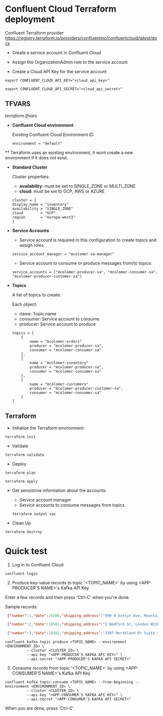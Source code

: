 # Confluent Cloud Terraform deployment

Confluent Terraform provider 
https://registry.terraform.io/providers/confluentinc/confluentcloud/latest/docs

* Create a service account in Confluent Cloud

* Assign the OrganizationAdmin role to the service account

* Create a Cloud API Key for the service account


```
export CONFLUENT_CLOUD_API_KEY="<cloud_api_key>" 

export CONFLUENT_CLOUD_API_SECRET="<cloud_api_secret>"
```
 

## TFVARS 

*terraform.tfvars*

* **Confluent Cloud environment**

    Existing Confluent Cloud Environment ID 

    ```
    environment = "default"
    ```

 ** Terraform uses an existing environment, it wont create a new environment if it does not exist.

* **Standard Cluster**

    Cluster properties:

    - **availability**: must be set to SINGLE_ZONE or MULTI_ZONE 
    - **cloud**: must be set to GCP, AWS or AZURE


    ```
    cluster = {
    display_name = "inventory"
    availability = "SINGLE_ZONE"
    cloud        = "GCP"
    region       = "europe-west3"
    }
    ``` 

* **Service Accounts**

    - Service account is required in this configuration to create topics and assign roles

    ```
    service_account_manager = "mcolomer-sa-manager"
    ```

    - Service account to consume or produce messages from/to topics:
 
    ```
    service_accounts = ["mcolomer-producer-sa", "mcolomer-consumer-sa", "mcolomer-producer-customer-sa"]
    ```

* **Topics**
 
    A list of topics to create:

    Each object:  
    - name: Topic name 
    - consumer: Service account to consume
    - producer: Service account to produce 

    ```
    topics = [
        {
            name = "mcolomer-orders"
            producer = "mcolomer-producer-sa",
            consumer = "mcolomer-consumer-sa"
        }, 
        {
            name = "mcolomer-inventory"
            producer = "mcolomer-producer-sa",
            consumer = "mcolomer-consumer-sa"
        },
        {
            name = "mcolomer-customers"
            producer = "mcolomer-producer-customer-sa",
            consumer = "mcolomer-consumer-sa"
        }
    ]
    ```

## Terraform 

* Initialize the Terraform environment:

```
terraform init 
```

* Validate 

```
terraform validate 
```

* Deploy  

```
terraform plan 
```

```
terraform apply 
```

* Get sensistivie information about the accounts: 

    - Service account manager
    - Service accounts to consume messages from topics

    ```
    terraform output sas
    ```

* Clean Up 

```
terraform destroy 
```
         
# Quick test   

1. Log in to Confluent Cloud

```shell
confluent login
```

2. Produce key-value records to topic '<TOPIC_NAME>' by using <APP-PRODUCER'S NAME>'s Kafka API Key

Enter a few records and then press 'Ctrl-C' when you're done.

Sample records:

```json
 {"number":1,"date":18500,"shipping_address":"899 W Evelyn Ave, Mountain View, CA 94041, USA","cost":15.00}

 {"number":2,"date":18501,"shipping_address":"1 Bedford St, London WC2E 9HG, United Kingdom","cost":5.00}

 {"number":3,"date":18502,"shipping_address":"3307 Northland Dr Suite 400, Austin, TX 78731, USA","cost":10.00} 
````

``` 
confluent kafka topic produce <TOPIC_NAME> --environment <ENVIRONMENT_ID> \    
          --cluster <CLUSTER_ID> \
          --api-key "<APP-PRODUCER'S KAFKA API KEY>" \
          --api-secret "<APP-PRODUCER'S KAFKA API SECRET>"
```

3. Consume records from topic '<TOPIC_NAME>' by using <APP-CONSUMER'S NAME>'s Kafka API Key

```
confluent kafka topic consume <TOPIC_NAME> --from-beginning --environment <ENVIRONMENT_ID> \
          --cluster <CLUSTER_ID> \
          --api-key "<APP-CONSUMER'S KAFKA API KEY>" \
          --api-secret "<APP-CONSUMER'S KAFKA API SECRET>" 
```

When you are done, press 'Ctrl-C'.
